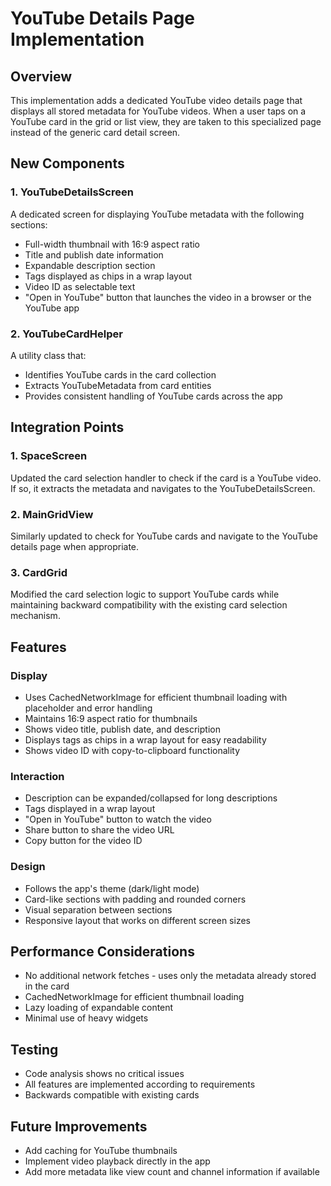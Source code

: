# YouTube Details Page Implementation

## Overview
This implementation adds a dedicated YouTube video details page that displays all stored metadata for YouTube videos. When a user taps on a YouTube card in the grid or list view, they are taken to this specialized page instead of the generic card detail screen.

## New Components

### 1. YouTubeDetailsScreen
A dedicated screen for displaying YouTube metadata with the following sections:
- Full-width thumbnail with 16:9 aspect ratio
- Title and publish date information
- Expandable description section
- Tags displayed as chips in a wrap layout
- Video ID as selectable text
- "Open in YouTube" button that launches the video in a browser or the YouTube app

### 2. YouTubeCardHelper
A utility class that:
- Identifies YouTube cards in the card collection
- Extracts YouTubeMetadata from card entities
- Provides consistent handling of YouTube cards across the app

## Integration Points

### 1. SpaceScreen
Updated the card selection handler to check if the card is a YouTube video. If so, it extracts the metadata and navigates to the YouTubeDetailsScreen.

### 2. MainGridView
Similarly updated to check for YouTube cards and navigate to the YouTube details page when appropriate.

### 3. CardGrid
Modified the card selection logic to support YouTube cards while maintaining backward compatibility with the existing card selection mechanism.

## Features

### Display
- Uses CachedNetworkImage for efficient thumbnail loading with placeholder and error handling
- Maintains 16:9 aspect ratio for thumbnails
- Shows video title, publish date, and description
- Displays tags as chips in a wrap layout for easy readability
- Shows video ID with copy-to-clipboard functionality

### Interaction
- Description can be expanded/collapsed for long descriptions
- Tags displayed in a wrap layout
- "Open in YouTube" button to watch the video
- Share button to share the video URL
- Copy button for the video ID

### Design
- Follows the app's theme (dark/light mode)
- Card-like sections with padding and rounded corners
- Visual separation between sections
- Responsive layout that works on different screen sizes

## Performance Considerations
- No additional network fetches - uses only the metadata already stored in the card
- CachedNetworkImage for efficient thumbnail loading
- Lazy loading of expandable content
- Minimal use of heavy widgets

## Testing
- Code analysis shows no critical issues
- All features are implemented according to requirements
- Backwards compatible with existing cards

## Future Improvements
- Add caching for YouTube thumbnails
- Implement video playback directly in the app
- Add more metadata like view count and channel information if available
